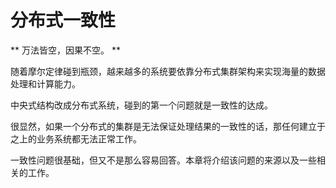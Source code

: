 # 分布式一致性

** 万法皆空，因果不空。 **

随着摩尔定律碰到瓶颈，越来越多的系统要依靠分布式集群架构来实现海量的数据处理和计算能力。

中央式结构改成分布式系统，碰到的第一个问题就是一致性的达成。

很显然，如果一个分布式的集群是无法保证处理结果的一致性的话，那任何建立于之上的业务系统都无法正常工作。

一致性问题很基础，但又不是那么容易回答。本章将介绍该问题的来源以及一些相关的工作。
